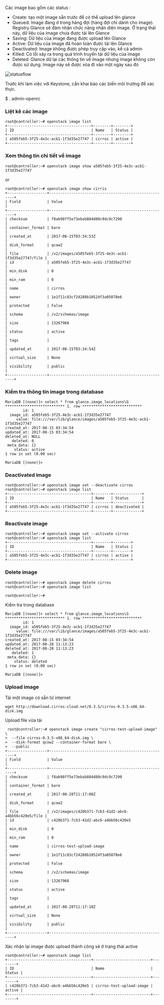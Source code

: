 Các image bao gồm các status : 

- Create: tạo một image sẵn trước để có thể upload lên glance
- Queued: Image đang ở trong hàng đợi (hàng đợi chỉ dành cho image). Registry Glance sẽ đảm nhận chức năng nhận diện image. Ở trạng thái này, dữ liệu của image chưa được tải lên Glance
- Saving: Dữ liệu của image đang được upload lên Glance
- Active: Dữ liệu của image đã hoàn toàn được tải lên Glance
- Deactivated: Image không được phép truy cập vào, kể cả admin
- Killed: Có lỗi xảy ra trong quá trình truyền tải dữ liệu của image
- Deleted: Glance dữ lại các thông tin về image nhưng image không còn được sử dụng. Image này sẽ được xóa đi vào một ngày sau đó

![statusflow](https://github.com/locvx1234/Openstack/blob/master/images/statusflow.jpg)


Trước khi làm việc với Keystone, cần khai báo các biến môi trường để xác thực.

$ . admin-openrc  

### Liệt kê các image 
```
root@controller:~# openstack image list
+--------------------------------------+--------+--------+
| ID                                   | Name   | Status |
+--------------------------------------+--------+--------+
| a505feb5-3f25-4e3c-acb1-1f3d35e27747 | cirros | active |
+--------------------------------------+--------+--------+
```


### Xem thông tin chi tiết về image 

```
root@controller:~# openstack image show a505feb5-3f25-4e3c-acb1-1f3d35e27747
```
or
```
root@controller:~# openstack image show cirris
+------------------+------------------------------------------------------+
| Field            | Value                                                |
+------------------+------------------------------------------------------+
| checksum         | f8ab98ff5e73ebab884d80c9dc9c7290                     |
| container_format | bare                                                 |
| created_at       | 2017-08-15T03:34:53Z                                 |
| disk_format      | qcow2                                                |
| file             | /v2/images/a505feb5-3f25-4e3c-acb1-1f3d35e27747/file |
| id               | a505feb5-3f25-4e3c-acb1-1f3d35e27747                 |
| min_disk         | 0                                                    |
| min_ram          | 0                                                    |
| name             | cirros                                               |
| owner            | 1e1f11c83cf24288b10524f3a05878e6                     |
| protected        | False                                                |
| schema           | /v2/schemas/image                                    |
| size             | 13267968                                             |
| status           | active                                               |
| tags             |                                                      |
| updated_at       | 2017-08-15T03:34:54Z                                 |
| virtual_size     | None                                                 |
| visibility       | public                                               |
+------------------+------------------------------------------------------+
```

### Kiểm tra thông tin image trong database

```
MariaDB [(none)]> select * from glance.image_locations\G
*************************** 1. row ***************************
        id: 1
  image_id: a505feb5-3f25-4e3c-acb1-1f3d35e27747
     value: file:///var/lib/glance/images/a505feb5-3f25-4e3c-acb1-1f3d35e27747
created_at: 2017-08-15 03:34:54
updated_at: 2017-08-15 03:34:54
deleted_at: NULL
   deleted: 0
 meta_data: {}
    status: active
1 row in set (0.00 sec)

MariaDB [(none)]>
```

### Deactivated image

```
root@controller:~# openstack image set --deactivate cirros
root@controller:~# openstack image list
+--------------------------------------+--------+-------------+
| ID                                   | Name   | Status      |
+--------------------------------------+--------+-------------+
| a505feb5-3f25-4e3c-acb1-1f3d35e27747 | cirros | deactivated |
+--------------------------------------+--------+-------------+
```

### Reactivate image 

```
root@controller:~# openstack image set --activate cirros
root@controller:~# openstack image list
+--------------------------------------+--------+--------+
| ID                                   | Name   | Status |
+--------------------------------------+--------+--------+
| a505feb5-3f25-4e3c-acb1-1f3d35e27747 | cirros | active |
+--------------------------------------+--------+--------+
```

### Delete image
 
```
root@controller:~# openstack image delete cirros
root@controller:~# openstack image list

root@controller:~#
```

Kiểm tra trong database

```
MariaDB [(none)]> select * from glance.image_locations\G
*************************** 1. row ***************************
        id: 1
  image_id: a505feb5-3f25-4e3c-acb1-1f3d35e27747
     value: file:///var/lib/glance/images/a505feb5-3f25-4e3c-acb1-1f3d35e27747
created_at: 2017-08-15 03:34:54
updated_at: 2017-08-28 11:13:23
deleted_at: 2017-08-28 11:13:23
   deleted: 1
 meta_data: {}
    status: deleted
1 row in set (0.00 sec)

MariaDB [(none)]>
```

### Upload image 

Tải một image có sẵn từ internet 

```
wget http://download.cirros-cloud.net/0.3.5/cirros-0.3.5-x86_64-disk.img
```

Upload file vừa tải 
```
 root@controller:~# openstack image create "cirros-test-upload-image" \
>  --file cirros-0.3.5-x86_64-disk.img \
>  --disk-format qcow2 --container-format bare \
>  --public
+------------------+------------------------------------------------------+
| Field            | Value                                                |
+------------------+------------------------------------------------------+
| checksum         | f8ab98ff5e73ebab884d80c9dc9c7290                     |
| container_format | bare                                                 |
| created_at       | 2017-08-28T11:17:08Z                                 |
| disk_format      | qcow2                                                |
| file             | /v2/images/c420b371-7cb3-41d2-abc6-a4bb56c420e5/file |
| id               | c420b371-7cb3-41d2-abc6-a4bb56c420e5                 |
| min_disk         | 0                                                    |
| min_ram          | 0                                                    |
| name             | cirros-test-upload-image                             |
| owner            | 1e1f11c83cf24288b10524f3a05878e6                     |
| protected        | False                                                |
| schema           | /v2/schemas/image                                    |
| size             | 13267968                                             |
| status           | active                                               |
| tags             |                                                      |
| updated_at       | 2017-08-28T11:17:10Z                                 |
| virtual_size     | None                                                 |
| visibility       | public                                               |
+------------------+------------------------------------------------------+
 ```
 
 Xác nhận lại image được upload thành công sẽ ở trạng thái active  
 ```
 root@controller:~# openstack image list
+--------------------------------------+--------------------------+--------+
| ID                                   | Name                     | Status |
+--------------------------------------+--------------------------+--------+
| c420b371-7cb3-41d2-abc6-a4bb56c420e5 | cirros-test-upload-image | active |
+--------------------------------------+--------------------------+--------+
 ```
 
 



